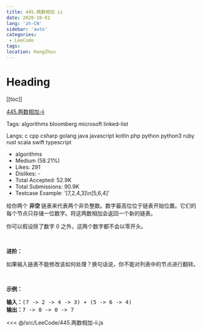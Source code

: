 ```yaml
---
title: 445.两数相加-ii
date: 2020-10-01
lang: 'zh-CN'
sidebar: 'auto'
categories:
 - LeeCode
tags: 
location: HangZhou
---
```


# Heading
[[toc]]

[445.两数相加-ii](https://leetcode-cn.com/problems/add-two-numbers-ii/description/)

Tags: algorithms bloomberg microsoft linked-list

Langs: c cpp csharp golang java javascript kotlin php python python3 ruby rust scala swift typescript

- algorithms
- Medium (58.21%)
- Likes: 291
- Dislikes: -
- Total Accepted: 52.9K
- Total Submissions: 90.9K
- Testcase Example: '[7,2,4,3]\n[5,6,4]'

<p>给你两个 <strong>非空 </strong>链表来代表两个非负整数。数字最高位位于链表开始位置。它们的每个节点只存储一位数字。将这两数相加会返回一个新的链表。</p>

<p>你可以假设除了数字 0 之外，这两个数字都不会以零开头。</p>

<p>&nbsp;</p>

<p><strong>进阶：</strong></p>

<p>如果输入链表不能修改该如何处理？换句话说，你不能对列表中的节点进行翻转。</p>

<p>&nbsp;</p>

<p><strong>示例：</strong></p>

<pre><strong>输入：</strong>(7 -&gt; 2 -&gt; 4 -&gt; 3) + (5 -&gt; 6 -&gt; 4)
<strong>输出：</strong>7 -&gt; 8 -&gt; 0 -&gt; 7
</pre>

<<< @/src/LeeCode/445.两数相加-ii.js
